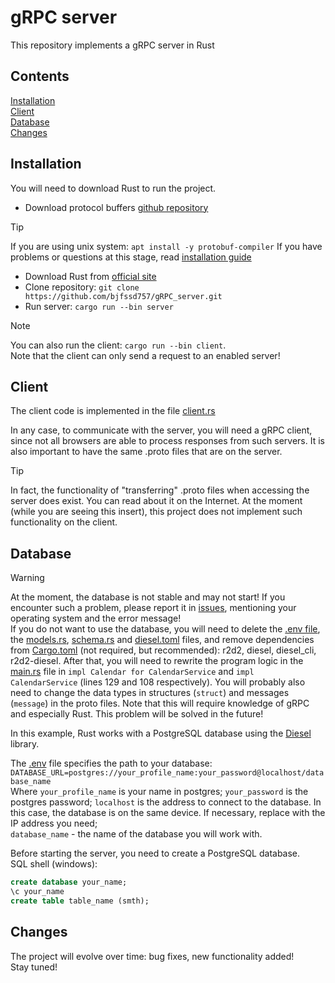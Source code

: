 # gRPC server

This repository implements a gRPC server in Rust

## Contents

[Installation](#installation)\
[Client](#client)\
[Database](#database)\
[Changes](#changes)

## Installation

You will need to download Rust to run the project.

 * Download protocol buffers [github repository](https://github.com/protocolbuffers/protobuf)

> [!TIP]
> If you are using unix system: ```apt install -y protobuf-compiler```
> If you have problems or questions at this stage, read [installation guide](https://grpc.io/docs/protoc-installation/)

* Download Rust from [official site](https://www.rust-lang.org/ru/tools/install)
* Clone repository: ```git clone https://github.com/bjfssd757/gRPC_server.git```
* Run server: ```cargo run --bin server```

> [!NOTE]
> You can also run the client: ```cargo run --bin client```.\
>  Note that the client can only send a request to an enabled server!

## Client

The client code is implemented in the file [client.rs](src/client.rs)

In any case, to communicate with the server, you will need a gRPC client, since not all browsers are able to process responses from such servers. It is also important to have the same .proto files that are on the server.

> [!TIP]
> In fact, the functionality of "transferring" .proto files when accessing the server does exist. You can read about it on the Internet. At the moment (while you are seeing this insert), this project does not implement such functionality on the client.

## Database

> [!WARNING]
> At the moment, the database is not stable and may not start!  If you encounter such a problem, please report it in [issues](https://github.com/bjfssd757/gRPC_server/issues), mentioning your operating system and the error message!\
> If you do not want to use the database, you will need to delete the [.env file](.env), the [models.rs](src/models.rs), [schema.rs](src/schema.rs) and [diesel.toml](diesel.toml) files, and remove dependencies from [Cargo.toml](Cargo.toml) (not required, but recommended): r2d2, diesel, diesel_cli, r2d2-diesel. After that, you will need to rewrite the program logic in the [main.rs](src/main.rs) file in ```impl Calendar for CalendarService``` and ```impl CalendarService``` (lines 129 and 108 respectively).  You will probably also need to change the data types in structures (```struct```) and messages (```message```) in the proto files.
> Note that this will require knowledge of gRPC and especially Rust.
> This problem will be solved in the future!

In this example, Rust works with a PostgreSQL database using the [Diesel](https://diesel.rs/) library.

The [.env](.env) file specifies the path to your database:
```DATABASE_URL=postgres://your_profile_name:your_password@localhost/database_name```\
Where ```your_profile_name``` is your name in postgres;
```your_password``` is the postgres password;
```localhost``` is the address to connect to the database.  In this case, the database is on the same device. If necessary, replace with the IP address you need;\
```database_name``` - the name of the database you will work with.

Before starting the server, you need to create a PostgreSQL database.\
SQL shell (windows):

```sql
create database your_name;
\c your_name
create table table_name (smth);
```

## Changes

The project will evolve over time: bug fixes, new functionality added!\
Stay tuned!